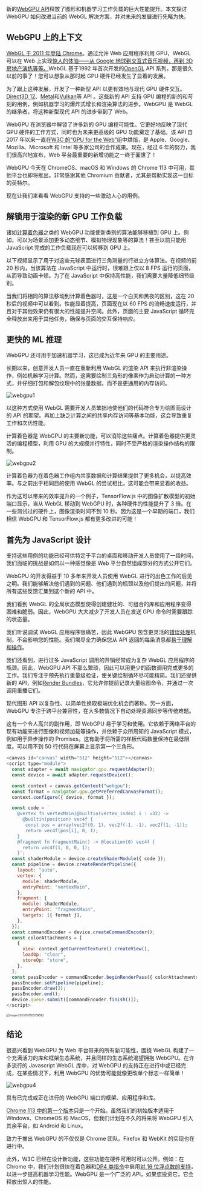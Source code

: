 新的[WebGPU API](https://gpuweb.github.io/gpuweb/)释放了图形和机器学习工作负载的巨大性能提升。本文探讨 WebGPU 如何改进当前的 WebGL 解决方案，并对未来的发展进行先睹为快。

## WebGPU 上的上下文

[WebGL 于 2011 年登陆 Chrome](https://blog.chromium.org/2010/12/webgl-now-in-beta-here-comes-3d-web.html)。通过允许 Web 应用程序利用 GPU，WebGL 可以在 Web 上实现[惊人的体验——从 Google 地球到交互式音乐视频，再到 3D 房地产演练等等。](https://experiments.withgoogle.com/search?q=WebGL)WebGL 基于1992 年首次开发的[OpenGL](https://en.wikipedia.org/wiki/OpenGL) API 系列。那是很久以前的事了！您可以想象从那时起 GPU 硬件已经发生了显着的发展。

为了跟上这种发展，开发了一种新型 API 以更有效地与现代 GPU 硬件交互。[Direct3D 12](https://learn.microsoft.com/windows/win32/direct3d12/what-is-directx-12-)、[Metal](https://developer.apple.com/metal/)和[Vulkan](https://www.vulkan.org/)等 API 。这些新的 API 支持 GPU 编程的新的和苛刻的用例，例如机器学习的爆炸式增长和渲染算法的进步。WebGPU 是 WebGL 的继承者，将这种新型现代 API 的进步带到了 Web。

WebGPU 在浏览器中解锁了许多新的 GPU 编程可能性。它更好地反映了现代 GPU 硬件的工作方式，同时也为未来更高级的 GPU 功能奠定了基础。该 API 自 2017 年以来一直在[W3C 的“GPU for the Web”](https://www.w3.org/community/gpu/)组中烘焙，是 Apple、Google、Mozilla、Microsoft 和 Intel 等多家公司的合作成果。现在，经过 6 年的努力，我们很高兴地宣布，Web 平台最重要的新增功能之一终于面世了！

WebGPU 今天在 ChromeOS、macOS 和 Windows 的 Chrome 113 中可用，其他平台也即将推出。非常感谢其他 Chromium 贡献者，尤其是帮助实现这一目标的英特尔。

现在让我们来看看 WebGPU 支持的一些激动人心的用例。

## 解锁用于渲染的新 GPU 工作负载

诸如[计算着色器](https://developer.chrome.com/articles/gpu-compute/)之类的 WebGPU 功能使新类别的算法能够移植到 GPU 上。例如，可以为场景添加更多动态细节、模拟物理现象等的算法！甚至以前只能用 JavaScript 完成的工作负载现在可以转移到 GPU 上。

以下视频显示了用于对这些元球表面进行三角测量的行进立方体算法。在视频的前 20 秒内，当该算法在 JavaScript 中运行时，很难跟上仅以 8 FPS 运行的页面，从而导致动画卡顿。为了在 JavaScript 中保持高性能，我们需要大量降低细节级别。

当我们将相同的算法移动到计算着色器时，这是一个白天和黑夜的区别，这在 20 秒后的视频中可以看到。性能显着提高，页面现在以 60 FPS 的流畅速度运行，并且对于其他效果仍有很大的性能提升空间。此外，页面的主要 JavaScript 循环完全释放出来用于其他任务，确保与页面的交互保持响应。

## 更快的 ML 推理

WebGPU 还可用于加速机器学习，这已成为近年来 GPU 的主要用途。

长期以来，创意开发人员一直在重新利用 WebGL 的渲染 API 来执行非渲染操作，例如机器学习计算。然而，这需要绘制三角形的像素作为启动计算的一种方式，并仔细打包和解包纹理中的张量数据，而不是更通用的内存访问。

![webgpu1](/Users/songyao/Desktop/songyao/fe-nanjiu/images/0319/webgpu1.png)

以这种方式使用 WebGL 需要开发人员笨拙地使他们的代码符合专为绘图而设计的 API 的期望。再加上缺乏计算之间的共享内存访问等基本功能，这会导致重复工作和次优性能。

计算着色器是 WebGPU 的主要新功能，可以消除这些痛点。计算着色器提供更灵活的编程模型，利用 GPU 的大规模并行特性，同时不受严格的渲染操作结构的限制。

![webgpu2](/Users/songyao/Desktop/songyao/fe-nanjiu/images/0319/webgpu2.png)

计算着色器为在着色器工作组内共享数据和计算结果提供了更多机会，以提高效率。与之前出于相同目的使用 WebGL 的尝试相比，这可能会带来显着的收益。

作为这可以带来的效率提升的一个例子，TensorFlow.js 中的图像扩散模型的初始端口显示，当从 WebGL 移动到 WebGPU 时，各种硬件的性能提升了 3 倍。在一些测试过的硬件上，图像渲染时间不到 10 秒。因为这是一个早期的端口，我们相信 WebGPU 和 TensorFlow.js 都有更多改进的可能！

## 首先为 JavaScript 设计

支持这些用例的功能已经可供特定于平台的桌面和移动开发人员使用了一段时间，我们面临的挑战是如何以一种感觉像是 Web 平台自然组成部分的方式公开它们。

WebGPU 的开发得益于 10 多年来开发人员使用 WebGL 进行的出色工作的后见之明。我们能够解决他们遇到的问题、他们遇到的瓶颈以及他们提出的问题，并将所有这些反馈汇集到这个新的 API 中。

我们看到 WebGL 的全局状态模型使得创建健壮的、可组合的库和应用程序变得困难和脆弱。因此，WebGPU 大大减少了开发人员在发送 GPU 命令时需要跟踪的状态量。

我们听说调试 WebGL 应用程序很痛苦，因此 WebGPU 包含更灵活的[错误处理](https://toji.dev/webgpu-best-practices/error-handling)机制，不会影响您的性能。我们竭尽全力确保您从 API 返回的每条消息都[易于理解和操作](https://twitter.com/DasSurma/status/1486312385996640262)。

我们还看到，进行过多 JavaScript 调用的开销经常成为复杂 WebGL 应用程序的瓶颈。因此，WebGPU API 不那么繁琐，因此可以用更少的函数调用完成更多的工作。我们专注于预先执行重量级验证，使关键绘制循环尽可能精简。我们还提供新的 API，例如[Render Bundles](https://developer.mozilla.org/docs/Web/API/GPURenderBundle)，它允许你提前记录大量绘图命令，并通过一次调用重播它们。

现代图形 API 以复杂性、以简单性换取极端优化机会而著称。另一方面，WebGPU 专注于跨平台兼容性，在大多数情况下自动处理资源同步等传统难题。

这有一个令人高兴的副作用，即 WebGPU 易于学习和使用。它依赖于网络平台的现有功能来进行图像和视频加载等操作，并依赖于众所周知的 JavaScript 模式，例如用于异步操作的 Promises。这有助于将所需的样板代码数量保持在最低限度。可以用不到 50 行代码在屏幕上显示第一个三角形。

```js
<canvas id="canvas" width="512" height="512"></canvas>
<script type="module">
  const adapter = await navigator.gpu.requestAdapter();
  const device = await adapter.requestDevice();

  const context = canvas.getContext("webgpu");
  const format = navigator.gpu.getPreferredCanvasFormat();
  context.configure({ device, format });

  const code = `
    @vertex fn vertexMain(@builtin(vertex_index) i : u32) ->
      @builtin(position) vec4f {
       const pos = array(vec2f(0, 1), vec2f(-1, -1), vec2f(1, -1));
       return vec4f(pos[i], 0, 1);
    }
    @fragment fn fragmentMain() -> @location(0) vec4f {
      return vec4f(1, 0, 0, 1);
    }`;
  const shaderModule = device.createShaderModule({ code });
  const pipeline = device.createRenderPipeline({
    layout: "auto",
    vertex: {
      module: shaderModule,
      entryPoint: "vertexMain",
    },
    fragment: {
      module: shaderModule,
      entryPoint: "fragmentMain",
      targets: [{ format }],
    },
  });
  const commandEncoder = device.createCommandEncoder();
  const colorAttachments = [
    {
      view: context.getCurrentTexture().createView(),
      loadOp: "clear",
      storeOp: "store",
    },
  ];
  const passEncoder = commandEncoder.beginRenderPass({ colorAttachments });
  passEncoder.setPipeline(pipeline);
  passEncoder.draw(3);
  passEncoder.end();
  device.queue.submit([commandEncoder.finish()]);
</script>
```

<img src="/Users/songyao/Desktop/songyao/fe-nanjiu/images/0319/webgpu3.png" alt="image-20230511105759592" style="zoom:50%;" />

## 结论

很高兴看到 WebGPU 为 Web 平台带来的所有新可能性，围绕 WebGL 构建了一个充满活力的库和框架生态系统，并且同样的生态系统渴望拥抱 WebGPU。在许多流行的 Javascript WebGL 库中，对 WebGPU 的支持正在进行中或已经完成，在某些情况下，利用 WebGPU 的优势可能就像更改单个标志一样简单！

![webgpu4](/Users/songyao/Desktop/songyao/fe-nanjiu/images/0319/webgpu4.png)

具有已完成或正在进行的 WebGPU 端口的框架、应用程序和库。

[Chrome 113 中的第一个版本](https://developer.chrome.com/blog/webgpu-release/)只是一个开始。虽然我们的初始版本适用于 Windows、ChromeOS 和 MacOS，但我们计划在不久的将来将 WebGPU 引入其余平台，如 Android 和 Linux。

致力于推出 WebGPU 的不仅仅是 Chrome 团队。Firefox 和 WebKit 的实现也在进行中。

此外，W3C 已经在设计新功能，这些功能在硬件可用时可以公开。例如：在 Chrome 中，我们计划很快在着色器和[DP4 类指令](https://bugs.chromium.org/p/tint/issues/detail?id=1497)中启用[对 16 位浮点数的支持](https://bugs.chromium.org/p/tint/issues/detail?id=1502)，以进一步提高机器学习性能。WebGPU 是一个广泛的 API，如果您投资它，它会释放出惊人的性能。